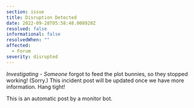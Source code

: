 ```yaml
---
section: issue
title: Disruption Detected
date: 2022-09-28T05:58:48.008920Z
resolved: false
informational: false
resolvedWhen: ""
affected:
  - Forum
severity: disrupted
---
```

*Investigating* - _Someone_ forgot to feed the plot bunnies, so they stopped working! (Sorry.) This incident post will be updated once we have more information. Hang tight!

This is an automatic post by a monitor bot.
        